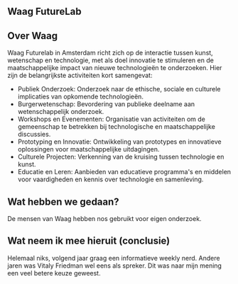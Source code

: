## Waag FutureLab

## Over Waag
Waag Futurelab in Amsterdam richt zich op de interactie tussen kunst, wetenschap en technologie, met als doel innovatie te stimuleren en de maatschappelijke impact van nieuwe technologieën te onderzoeken. Hier zijn de belangrijkste activiteiten kort samengevat:

- Publiek Onderzoek: Onderzoek naar de ethische, sociale en culturele implicaties van opkomende technologieën.
- Burgerwetenschap: Bevordering van publieke deelname aan wetenschappelijk onderzoek.
- Workshops en Evenementen: Organisatie van activiteiten om de gemeenschap te betrekken bij technologische en maatschappelijke discussies.
- Prototyping en Innovatie: Ontwikkeling van prototypes en innovatieve oplossingen voor maatschappelijke uitdagingen.
- Culturele Projecten: Verkenning van de kruising tussen technologie en kunst.
- Educatie en Leren: Aanbieden van educatieve programma's en middelen voor vaardigheden en kennis over technologie en samenleving.

## Wat hebben we gedaan?
De mensen van Waag hebben nos gebruikt voor eigen onderzoek.

## Wat neem ik mee hieruit (conclusie)
Helemaal niks, volgend jaar graag een informatieve weekly nerd. Andere jaren was Vitaly Friedman wel eens als spreker. Dit was naar mijn mening een veel betere keuze geweest.
